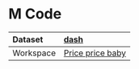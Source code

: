 



# M Code

|Dataset|[dash](./../dash.md)|
| :--- | :--- |
|Workspace|[Price price baby](../../Workspaces/Price-price-baby.md)|
